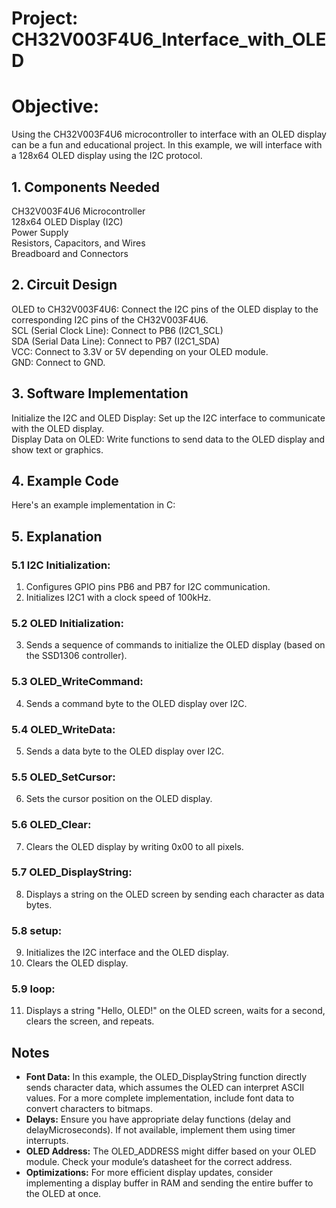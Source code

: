 # Project: CH32V003F4U6_Interface_with_OLED  

# Objective:  
Using the CH32V003F4U6 microcontroller to interface with an OLED display can be a fun and educational project. In this example, we will interface with a 128x64 OLED display using the I2C protocol.  

## 1. Components Needed  
CH32V003F4U6 Microcontroller  
128x64 OLED Display (I2C)  
Power Supply  
Resistors, Capacitors, and Wires  
Breadboard and Connectors  

## 2. Circuit Design  
OLED to CH32V003F4U6: Connect the I2C pins of the OLED display to the corresponding I2C pins of the CH32V003F4U6.  
SCL (Serial Clock Line): Connect to PB6 (I2C1_SCL)  
SDA (Serial Data Line): Connect to PB7 (I2C1_SDA)  
VCC: Connect to 3.3V or 5V depending on your OLED module.  
GND: Connect to GND.  

## 3. Software Implementation  
Initialize the I2C and OLED Display: Set up the I2C interface to communicate with the OLED display.  
Display Data on OLED: Write functions to send data to the OLED display and show text or graphics.  

## 4. Example Code  
Here's an example implementation in C:  

## 5. Explanation  
### 5.1 I2C Initialization:  

1. Configures GPIO pins PB6 and PB7 for I2C communication.
2. Initializes I2C1 with a clock speed of 100kHz.

### 5.2 OLED Initialization:  

3. Sends a sequence of commands to initialize the OLED display (based on the SSD1306 controller).

### 5.3 OLED_WriteCommand:  

4. Sends a command byte to the OLED display over I2C.

### 5.4 OLED_WriteData:

5. Sends a data byte to the OLED display over I2C.

### 5.5 OLED_SetCursor:  

6. Sets the cursor position on the OLED display.

### 5.6 OLED_Clear:  

7. Clears the OLED display by writing 0x00 to all pixels.

### 5.7 OLED_DisplayString:  

8. Displays a string on the OLED screen by sending each character as data bytes.

### 5.8 setup:  

9. Initializes the I2C interface and the OLED display.
10. Clears the OLED display.
 
### 5.9 loop:

11. Displays a string "Hello, OLED!" on the OLED screen, waits for a second, clears the screen, and repeats.

## Notes
- **Font Data:** In this example, the OLED_DisplayString function directly sends character data, which assumes the OLED can interpret ASCII values. For a more complete implementation, include font data to convert characters to bitmaps.
- **Delays:** Ensure you have appropriate delay functions (delay and delayMicroseconds). If not available, implement them using timer interrupts.
- **OLED Address:** The OLED_ADDRESS might differ based on your OLED module. Check your module’s datasheet for the correct address.
- **Optimizations:** For more efficient display updates, consider implementing a display buffer in RAM and sending the entire buffer to the OLED at once.

